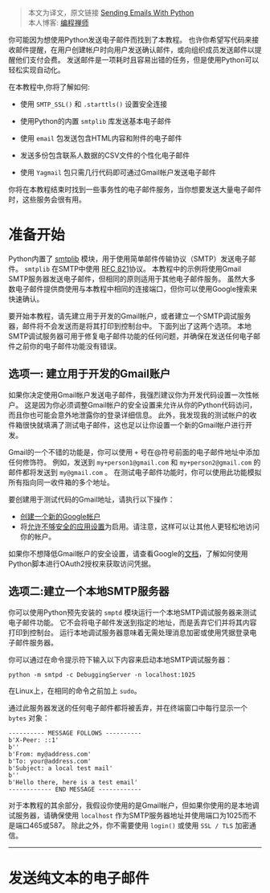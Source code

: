 > 本文为译文，原文链接 [Sending Emails With Python](https://realpython.com/python-send-email)   
> 本人博客: [编程禅师](http://blog.jiangyixin.top)

你可能因为想使用Python发送电子邮件而找到了本教程。 也许你希望写代码来接收邮件提醒，在用户创建帐户时向用户发送确认邮件，或向组织成员发送邮件以提醒他们支付会费。 发送邮件是一项耗时且容易出错的任务，但是使用Python可以轻松实现自动化。

在本教程中,你将了解如何:

* 使用 `SMTP_SSL()` 和 `.starttls()` 设置安全连接

* 使用Python的内置 `smtplib` 库发送基本电子邮件

* 使用 `email` 包发送包含HTML内容和附件的电子邮件

* 发送多份包含联系人数据的CSV文件的个性化电子邮件

* 使用 `Yagmail` 包只需几行代码即可通过Gmail帐户发送电子邮件

你将在本教程结束时找到一些事务性的电子邮件服务，当你想要发送大量电子邮件时，这些服务会很有用。

# 准备开始

Python内置了 [smtplib](https://docs.python.org/3/library/smtplib.html) 模块，用于使用简单邮件传输协议（SMTP）发送电子邮件。 `smtplib` 在SMTP中使用 [RFC 821](https://tools.ietf.org/html/rfc821)协议。 本教程中的示例将使用Gmail SMTP服务器发送电子邮件，但相同的原则适用于其他电子邮件服务。 虽然大多数电子邮件提供商使用与本教程中相同的连接端口，但你可以使用Google搜索来快速确认。

要开始本教程，请先建立用于开发的Gmail帐户，或者建立一个SMTP调试服务器，邮件将不会发送而是将其打印到控制台中。 下面列出了这两个选项。 本地SMTP调试服务器可用于修复电子邮件功能的任何问题，并确保在发送任何电子邮件之前你的电子邮件功能没有错误。

## 选项一: 建立用于开发的Gmail账户

如果你决定使用Gmail帐户发送电子邮件，我强烈建议你为开发代码设置一次性帐户。 这是因为你必须调整Gmail帐户的安全设置来允许从你的Python代码访问，而且你也可能会意外地泄露你的登录详细信息。 此外，我发现我的测试帐户的收件箱很快就填满了测试电子邮件，这也足以让你设置一个新的Gmail帐户进行开发。

Gmail的一个不错的功能是，你可以使用 `+` 号在@符号前面的电子邮件地址中添加任何修饰符。 例如，发送到 `my+person1@gmail.com` 和 `my+person2@gmail.com` 的邮件都将发送到 `my@gmail.com` 。 在测试电子邮件功能时，你可以使用此功能模拟所有指向同一收件箱的多个地址。

要创建用于测试代码的Gmail地址，请执行以下操作：

* [创建一个新的Google帐户](https://accounts.google.com/signup)
* 将[允许不够安全的应用设置](https://myaccount.google.com/lesssecureapps)为启用。请注意，这样可以让其他人更轻松地访问你的帐户。

如果你不想降低Gmail帐户的安全设置，请查看Google的[文档](https://developers.google.com/gmail/api/quickstart/python)，了解如何使用Python脚本进行OAuth2授权来获取访问凭据。

## 选项二:建立一个本地SMTP服务器

你可以使用Python预先安装的 `smptd` 模块运行一个本地SMTP调试服务器来测试电子邮件功能。 它不会将电子邮件发送到指定的地址，而是丢弃它们并将其内容打印到控制台。 运行本地调试服务器意味着无需处理消息加密或使用凭据登录电子邮件服务器。

你可以通过在命令提示符下输入以下内容来启动本地SMTP调试服务器：

```shell
python -m smtpd -c DebuggingServer -n localhost:1025
```

在Linux上，在相同的命令之前加上 `sudo`。

通过此服务器发送的任何电子邮件都将被丢弃，并在终端窗口中每行显示一个 `bytes` 对象：

```shell
---------- MESSAGE FOLLOWS ----------
b'X-Peer: ::1'
b''
b'From: my@address.com'
b'To: your@address.com'
b'Subject: a local test mail'
b''
b'Hello there, here is a test email'
------------ END MESSAGE ------------
```

对于本教程的其余部分，我假设你使用的是Gmail帐户，但如果你使用的是本地调试服务器，请确保使用 `localhost` 作为SMTP服务器地址并使用端口为1025而不是端口465或587。 除此之外，你不需要使用 `login()` 或使用 `SSL / TLS` 加密通信。

***

# 发送纯文本的电子邮件

